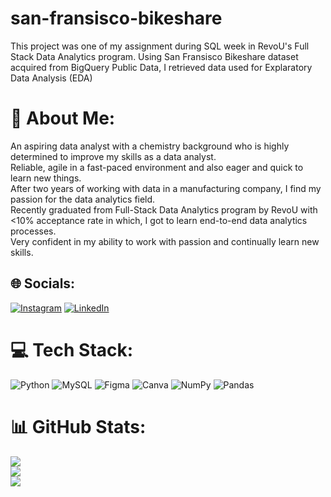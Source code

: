 # san-fransisco-bikeshare

This project was one of my assignment during SQL week in RevoU's Full Stack Data Analytics program. Using San Fransisco Bikeshare dataset acquired from BigQuery Public Data, I retrieved data used for Explaratory Data Analysis (EDA)



# 💫 About Me:
An aspiring data analyst with a chemistry background who is highly determined to improve my skills as a data analyst. <br>Reliable, agile in a fast-paced environment and also eager and quick to learn new things. <br>After two years of working with data in a manufacturing company, I find my passion for the data analytics field. <br>Recently graduated from Full-Stack Data Analytics program by RevoU with <10% acceptance rate in which, I got to learn end-to-end data analytics processes. <br>Very confident in my ability to work with passion and continually learn new skills.<br>


## 🌐 Socials:
[![Instagram](https://img.shields.io/badge/Instagram-%23E4405F.svg?logo=Instagram&logoColor=white)](https://instagram.com/ananghendro) [![LinkedIn](https://img.shields.io/badge/LinkedIn-%230077B5.svg?logo=linkedin&logoColor=white)](https://linkedin.com/in/https://www.linkedin.com/in/anang-hendro-wibowo/) 

# 💻 Tech Stack:
![Python](https://img.shields.io/badge/python-3670A0?style=for-the-badge&logo=python&logoColor=ffdd54) ![MySQL](https://img.shields.io/badge/mysql-%2300f.svg?style=for-the-badge&logo=mysql&logoColor=white) 	![Figma](https://img.shields.io/badge/figma-%23F24E1E.svg?style=for-the-badge&logo=figma&logoColor=white) ![Canva](https://img.shields.io/badge/Canva-%2300C4CC.svg?style=for-the-badge&logo=Canva&logoColor=white) ![NumPy](https://img.shields.io/badge/numpy-%23013243.svg?style=for-the-badge&logo=numpy&logoColor=white) ![Pandas](https://img.shields.io/badge/pandas-%23150458.svg?style=for-the-badge&logo=pandas&logoColor=white)
# 📊 GitHub Stats:
![](https://github-readme-stats.vercel.app/api?username=ananghw&theme=default&hide_border=true&include_all_commits=false&count_private=false)<br/>
![](https://github-readme-streak-stats.herokuapp.com/?user=ananghw&theme=default&hide_border=true)<br/>
![](https://github-readme-stats.vercel.app/api/top-langs/?username=ananghw&theme=default&hide_border=true&include_all_commits=false&count_private=false&layout=compact)

<!-- Proudly created with GPRM ( https://gprm.itsvg.in ) -->
